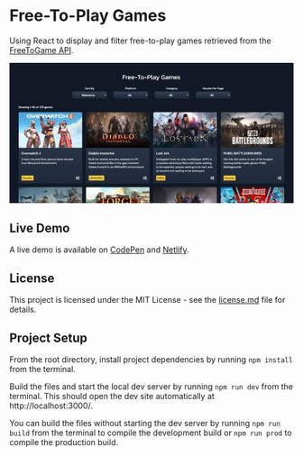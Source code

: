 # Free-To-Play Games

Using React to display and filter free-to-play games retrieved from the [FreeToGame API](https://www.freetogame.com/api-doc).

![Project Title Demo](demo-image.jpg 'Free-To-Play Games Demo')

## Live Demo

A live demo is available on [CodePen](https://codepen.io/GeorgePark/full/[penId]) and [Netlify](https://free-to-play-games.netlify.app/).

## License

This project is licensed under the MIT License - see the [license.md](license.md) file for details.

## Project Setup

From the root directory, install project dependencies by running `npm install` from the terminal.

Build the files and start the local dev server by running `npm run dev` from the terminal. This should open the dev site automatically at http://localhost:3000/.

You can build the files without starting the dev server by running `npm run build` from the terminal to compile the development build or `npm run prod` to compile the production build.
